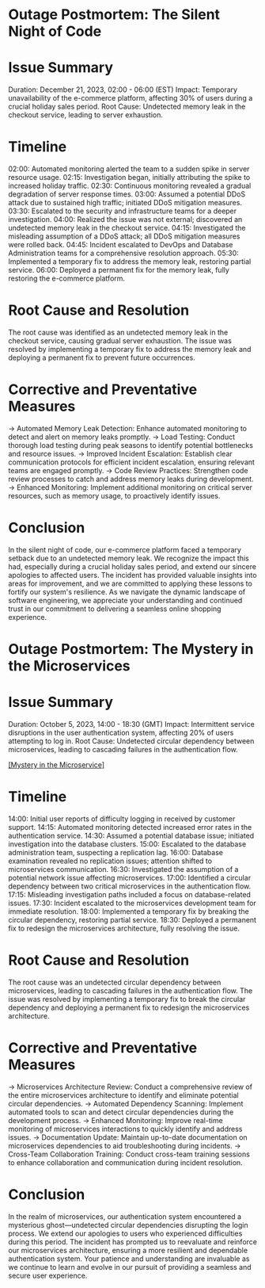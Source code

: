Outage Postmortem: The Silent Night of Code
===========================================

Issue Summary
=============

Duration: December 21, 2023, 02:00 - 06:00 (EST)
Impact: Temporary unavailability of the e-commerce platform, affecting 30% of users during a crucial holiday sales period.
Root Cause: Undetected memory leak in the checkout service, leading to server exhaustion.

Timeline
========

02:00: Automated monitoring alerted the team to a sudden spike in server resource usage.
02:15: Investigation began, initially attributing the spike to increased holiday traffic.
02:30: Continuous monitoring revealed a gradual degradation of server response times.
03:00: Assumed a potential DDoS attack due to sustained high traffic; initiated DDoS mitigation measures.
03:30: Escalated to the security and infrastructure teams for a deeper investigation.
04:00: Realized the issue was not external; discovered an undetected memory leak in the checkout service.
04:15: Investigated the misleading assumption of a DDoS attack; all DDoS mitigation measures were rolled back.
04:45: Incident escalated to DevOps and Database Administration teams for a comprehensive resolution approach.
05:30: Implemented a temporary fix to address the memory leak, restoring partial service.
06:00: Deployed a permanent fix for the memory leak, fully restoring the e-commerce platform.

Root Cause and Resolution
=========================
The root cause was identified as an undetected memory leak in the checkout service, causing gradual server exhaustion. The issue was resolved by implementing a temporary fix to address the memory leak and deploying a permanent fix to prevent future occurrences.

Corrective and Preventative Measures
====================================

-> Automated Memory Leak Detection: Enhance automated monitoring to detect and alert on memory leaks promptly.
-> Load Testing: Conduct thorough load testing during peak seasons to identify potential bottlenecks and resource issues.
-> Improved Incident Escalation: Establish clear communication protocols for efficient incident escalation, ensuring relevant teams are engaged promptly.
-> Code Review Practices: Strengthen code review processes to catch and address memory leaks during development.
-> Enhanced Monitoring: Implement additional monitoring on critical server resources, such as memory usage, to proactively identify issues.

Conclusion
==========

In the silent night of code, our e-commerce platform faced a temporary setback due to an undetected memory leak. We recognize the impact this had, especially during a crucial holiday sales period, and extend our sincere apologies to affected users. The incident has provided valuable insights into areas for improvement, and we are committed to applying these lessons to fortify our system's resilience. As we navigate the dynamic landscape of software engineering, we appreciate your understanding and continued trust in our commitment to delivering a seamless online shopping experience.



Outage Postmortem: The Mystery in the Microservices
===================================================

Issue Summary
=============

Duration: October 5, 2023, 14:00 - 18:30 (GMT)
Impact: Intermittent service disruptions in the user authentication system, affecting 20% of users attempting to log in.
Root Cause: Undetected circular dependency between microservices, leading to cascading failures in the authentication flow.

[[Mystery in the Microservice]](images/'9a96772e-cbca-4e56-a55c-51fdf4a3a9ba?thumb=')

Timeline
========

14:00: Initial user reports of difficulty logging in received by customer support.
14:15: Automated monitoring detected increased error rates in the authentication service.
14:30: Assumed a potential database issue; initiated investigation into the database clusters.
15:00: Escalated to the database administration team, suspecting a replication lag.
16:00: Database examination revealed no replication issues; attention shifted to microservices communication.
16:30: Investigated the assumption of a potential network issue affecting microservices.
17:00: Identified a circular dependency between two critical microservices in the authentication flow.
17:15: Misleading investigation paths included a focus on database-related issues.
17:30: Incident escalated to the microservices development team for immediate resolution.
18:00: Implemented a temporary fix by breaking the circular dependency, restoring partial service.
18:30: Deployed a permanent fix to redesign the microservices architecture, fully resolving the issue.

Root Cause and Resolution
=========================

The root cause was an undetected circular dependency between microservices, leading to cascading failures in the authentication flow. The issue was resolved by implementing a temporary fix to break the circular dependency and deploying a permanent fix to redesign the microservices architecture.

Corrective and Preventative Measures
====================================

-> Microservices Architecture Review: Conduct a comprehensive review of the entire microservices architecture to identify and eliminate potential circular dependencies.
-> Automated Dependency Scanning: Implement automated tools to scan and detect circular dependencies during the development process.
-> Enhanced Monitoring: Improve real-time monitoring of microservices interactions to quickly identify and address issues.
-> Documentation Update: Maintain up-to-date documentation on microservices dependencies to aid troubleshooting during incidents.
-> Cross-Team Collaboration Training: Conduct cross-team training sessions to enhance collaboration and communication during incident resolution.

Conclusion
===========

In the realm of microservices, our authentication system encountered a mysterious ghost—undetected circular dependencies disrupting the login process. We extend our apologies to users who experienced difficulties during this period. The incident has prompted us to reevaluate and reinforce our microservices architecture, ensuring a more resilient and dependable authentication system. Your patience and understanding are invaluable as we continue to learn and evolve in our pursuit of providing a seamless and secure user experience.
